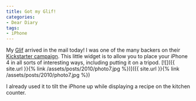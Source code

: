 ```yaml
---
title: Got my Glif!
categories:
- Dear Diary
tags:
- iPhone
---
```


My [Glif](http://www.theglif.com/) arrived in the mail today! I was one of the many backers on their [Kickstarter campaign](http://www.kickstarter.com/projects/danprovost/glif-iphone-4-tripod-mount-and-stand). This little widget is to allow you to place your iPhone 4 in all sorts of interesting ways, including putting it on a tripod.
[![]({{ site.url }}{% link /assets/posts/2010/photo7.jpg %})]({{ site.url }}{% link /assets/posts/2010/photo7.jpg %})

I already used it to tilt the iPhone up while displaying a recipe on the kitchen counter.
